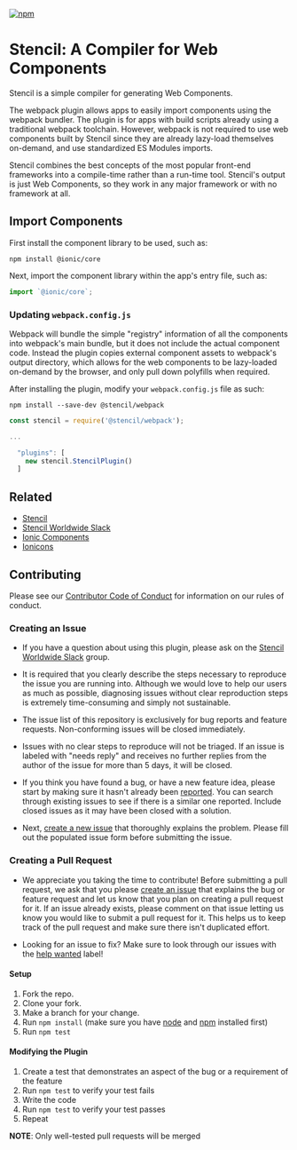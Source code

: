 [![npm][npm-badge]][npm-badge-url]
# Stencil: A Compiler for Web Components

Stencil is a simple compiler for generating Web Components.

The webpack plugin allows apps to easily import components using the webpack bundler. The plugin is for apps with build scripts already using a traditional webpack toolchain. However, webpack is not required to use web components built by Stencil since they are already lazy-load themselves on-demand, and use standardized ES Modules imports.

Stencil combines the best concepts of the most popular front-end frameworks into a compile-time rather than a run-time tool. Stencil's output is just Web Components, so they work in any major framework or with no framework at all.


## Import Components

First install the component library to be used, such as:

```
npm install @ionic/core
```

Next, import the component library within the app's entry file, such as:

```js
import `@ionic/core`;
```


### Updating `webpack.config.js`

Webpack will bundle the simple "registry" information of all the components into webpack's main bundle, but it does not include the actual component code. Instead the plugin copies external component assets to webpack's output directory, which allows for the web components to be lazy-loaded on-demand by the browser, and only pull down polyfills when required.

After installing the plugin, modify your `webpack.config.js` file as such:

```
npm install --save-dev @stencil/webpack
```

```js
const stencil = require('@stencil/webpack');

...

  "plugins": [
    new stencil.StencilPlugin()
  ]

```

## Related

* [Stencil](https://stenciljs.com/)
* [Stencil Worldwide Slack](https://stencil-worldwide.slack.com)
* [Ionic Components](https://www.npmjs.com/package/@ionic/core)
* [Ionicons](http://ionicons.com/)


## Contributing

Please see our [Contributor Code of Conduct](https://github.com/ionic-team/ionic/blob/master/CODE_OF_CONDUCT.md) for information on our rules of conduct.

### Creating an Issue

* If you have a question about using this plugin, please ask on the [Stencil Worldwide Slack](https://stencil-worldwide.slack.com) group.

* It is required that you clearly describe the steps necessary to reproduce the issue you are running into. Although we would love to help our users as much as possible, diagnosing issues without clear reproduction steps is extremely time-consuming and simply not sustainable.

* The issue list of this repository is exclusively for bug reports and feature requests. Non-conforming issues will be closed immediately.

* Issues with no clear steps to reproduce will not be triaged. If an issue is labeled with "needs reply" and receives no further replies from the author of the issue for more than 5 days, it will be closed.

* If you think you have found a bug, or have a new feature idea, please start by making sure it hasn't already been [reported](https://github.com/ionic-team/stencil-webpack/issues?utf8=%E2%9C%93&q=is%3Aissue). You can search through existing issues to see if there is a similar one reported. Include closed issues as it may have been closed with a solution.

* Next, [create a new issue](https://github.com/ionic-team/stencil-webpack/issues/new) that thoroughly explains the problem. Please fill out the populated issue form before submitting the issue.

### Creating a Pull Request

* We appreciate you taking the time to contribute! Before submitting a pull request, we ask that you please [create an issue](#creating-an-issue) that explains the bug or feature request and let us know that you plan on creating a pull request for it. If an issue already exists, please comment on that issue letting us know you would like to submit a pull request for it. This helps us to keep track of the pull request and make sure there isn't duplicated effort.

* Looking for an issue to fix? Make sure to look through our issues with the [help wanted](https://github.com/ionic-team/stencil-webkit/issues?q=is%3Aopen+is%3Aissue+label%3A%22help+wanted%22) label!

#### Setup

1. Fork the repo.
2. Clone your fork.
3. Make a branch for your change.
4. Run `npm install` (make sure you have [node](https://nodejs.org/en/) and [npm](http://blog.npmjs.org/post/85484771375/how-to-install-npm) installed first)
5. Run `npm test`

#### Modifying the Plugin

1. Create a test that demonstrates an aspect of the bug or a requirement of the feature
2. Run `npm test` to verify your test fails
3. Write the code
4. Run `npm test` to verify your test passes
4. Repeat

**NOTE**: Only well-tested pull requests will be merged


[npm-badge]: https://img.shields.io/npm/v/@stencil/core.svg
[npm-badge-url]: https://www.npmjs.com/package/@stencil/webpack
